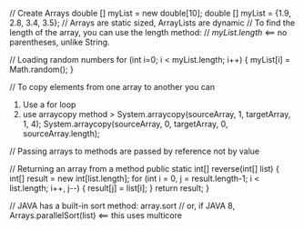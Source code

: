 // Create Arrays
double [] myList = new double[10];
double [] myList = {1.9, 2.8, 3.4, 3.5};
// Arrays are static sized, ArrayLists are dynamic
// To find the length of the array, you can use the length method: 
// _myList.length_ <== no parentheses, unlike String.

// Loading random numbers
for (int i=0; i < myList.length; i++) {
  myList[i] = Math.random();
}

// To copy elements from one array to another you can
1. Use a for loop
2. use arraycopy method > 
   System.arraycopy(sourceArray, 1, targetArray, 1, 4);
   System.arraycopy(sourceArray, 0, targetArray, 0, sourceArray.length);

// Passing arrays to methods are passed by reference not by value

// Returning an array from a method
public static int[] reverse(int[] list) {
  int[] result = new int[list.length];
  for (int i = 0, j = result.length-1; i < list.length; i++, j--) {
    result[j] = list[i];
  }
  return result;
}

// JAVA has a built-in sort method: array.sort
// or, if JAVA 8, Arrays.parallelSort(list) <== this uses multicore
